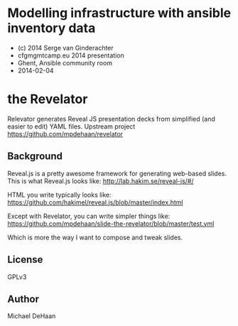 # Modelling infrastructure with ansible inventory data

- (c) 2014 Serge van Ginderachter
- cfgmgmtcamp.eu 2014 presentation
- Ghent, Ansible community room
- 2014-02-04


# the Revelator

Relevator generates Reveal JS presentation decks from simplified (and easier to edit) YAML files.
Upstream project https://github.com/mpdehaan/revelator

## Background

Reveal.js is a pretty awesome framework for generating web-based slides.
This is what Reveal.js looks like: http://lab.hakim.se/reveal-js/#/

HTML you write typically looks like: https://github.com/hakimel/reveal.js/blob/master/index.html

Except with Revelator, you can write simpler things like: https://github.com/mpdehaan/slide-the-revelator/blob/master/test.yml

Which is more the way I want to compose and tweak slides.

## License

GPLv3

## Author

Michael DeHaan
